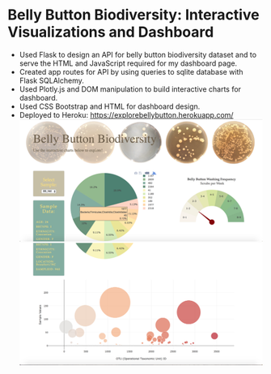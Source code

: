 # Belly Button Biodiversity: Interactive Visualizations and Dashboard
- Used Flask to design an API for belly button biodiversity dataset and to serve the HTML and JavaScript required for my dashboard page. 
- Created app routes for API by using queries to sqlite database with Flask SQLAlchemy.
- Used Plotly.js and DOM manipulation to build interactive charts for dashboard.
- Used CSS Bootstrap and HTML for dashboard design.
- Deployed to Heroku: https://explorebellybutton.herokuapp.com/
![png](github_img/bbb1.png)
![png](github_img/bbb2.png)

